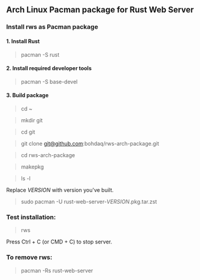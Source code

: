## Arch Linux Pacman package for Rust Web Server

### Install rws as Pacman package

#### 1. Install Rust 

> pacman -S rust
 
#### 2. Install required developer tools

> pacman -S base-devel

#### 3. Build package

> cd ~

> mkdir git 

> cd git

> git clone git@github.com:bohdaq/rws-arch-package.git

> cd rws-arch-package
 
> makepkg

> ls -l


Replace _VERSION_ with version you've built.

> sudo pacman -U rust-web-server-_VERSION_.pkg.tar.zst


### Test installation:
> rws

Press Ctrl + C (or CMD + C) to stop server.

### To remove rws:
> pacman -Rs rust-web-server
